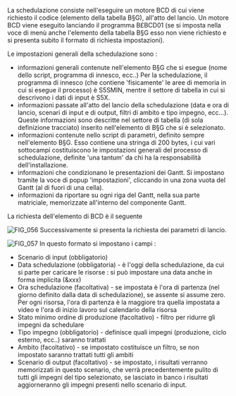 La schedulazione consiste nell'eseguire un motore BCD di cui viene richiesto il codice (elemento della tabella B§G), all'atto del lancio.
Un motore BCD viene eseguito lanciando il programma B£BCD01 (se si imposta nella voce di menù anche l'elemento della tabella B§G esso non viene richiesto e si presenta subito il formato di richiesta impostazioni).

Le impostazioni generali della schedulazione sono : 

-  informazioni generali contenute nell'elemento B§G che si esegue (nome dello script, programma di innesco, ecc..)
Per la schedulazione, il programma di innesco (che contiene 'fisicamente' le aree di memoria in cui si esegue il processo)  è S5SMIN, mentre il settore di tabella in cui si descrivono i dati di input è S5X.
-  informazioni passate all'atto del lancio della schedulazione (data e ora di lancio, scenari di input e di output, filtri di ambito e tipo impegno, ecc...). Queste informazioni sono descritte nel settore di tabella (di sola definizione tracciato) inserito nell'elemento di B§G che si è selezionato.
-  informazioni contenute nello script di parametri, definito sempre nell'elemento B§G.
Esso contiene una stringa di 200 bytes, i cui vari sottocampi costituiscono le impostazioni generali del processo di schedulazione, definite 'una tantum' da chi ha la responsabilità dell'installazione.
-  informazioni che condizionano le presentazioni dei Gantt. Si impostano tramite la voce di popup 'impostazioni', cliccando in una zona vuota del Gantt (al di fuori di una cella).
-  informazioni da riportare su ogni riga del Gantt, nella sua parte matriciale, memorizzate all'interno del componente Gantt.

La richiesta dell'elemento di BCD è il seguente

![FIG_056](http://doc.smeup.com/immagini/MBDOC_OPE-S5IRIS_IMP/FIG_056.png)
Successivamente si presenta la richiesta dei parametri di lancio.

![FIG_057](http://doc.smeup.com/immagini/MBDOC_OPE-S5IRIS_IMP/FIG_057.png)
 In questo formato si impostano i campi : 
-  Scenario di input (obbligatorio)
-  Data schedulazione (obbligatoria) - è l'oggi della schedulazione, da cui si parte per caricare le risorse :  si  può impostare una data anche in forma implicita (&xxx)
-  Ora schedulazione (facoltativa) - se impostata è l'ora di partenza (nel giorno definito dalla data di schedulazione), se assente si assume zero. Per ogni risorsa, l'ora di partenza è la maggiore tra quella impostata a video e l'ora di inizio lavoro sul calendario della risorsa
-  Stato minimo ordine di produzione (facoltativo) - filtro per ridurre gli impegni da schedulare
-  Tipo impegno (obbligatorio) - definisce quali impegni (produzione, ciclo esterno, ecc..) saranno trattati
-  Ambito (facoltativo) - se impostato costituisce un filtro, se non impostato saranno trattati tutti gli ambiti
-  Scenario di output (facoltativo) - se impostato, i risultati verranno memorizzati in questo scenario, che verrà precedentemente pulito di tutti gli impegni del tipo selezionato, se lasciato in banco i risultati aggiorneranno gli impegni presenti nello scenario di input.

